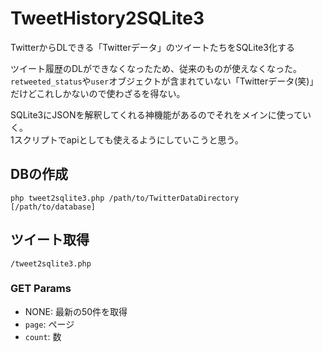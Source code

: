# TweetHistory2SQLite3
TwitterからDLできる「Twitterデータ」のツイートたちをSQLite3化する

ツイート履歴のDLができなくなったため、従来のものが使えなくなった。  
`retweeted_status`や`user`オブジェクトが含まれていない「Twitterデータ(笑)」だけどこれしかないので使わざるを得ない。

SQLite3にJSONを解釈してくれる神機能があるのでそれをメインに使っていく。  
1スクリプトでapiとしても使えるようにしていこうと思う。

## DBの作成
```
php tweet2sqlite3.php /path/to/TwitterDataDirectory [/path/to/database]
```

## ツイート取得
```
/tweet2sqlite3.php
```

### GET Params
* NONE: 最新の50件を取得
* `page`: ページ
* `count`: 数